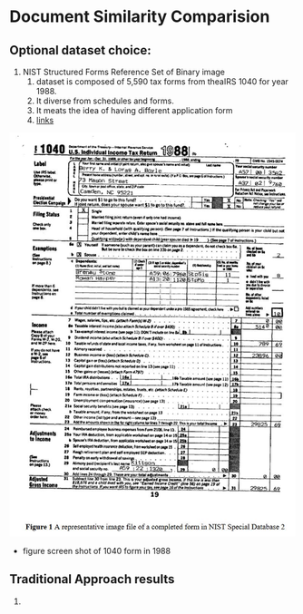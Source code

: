 # Document Similarity Comparision 

## Optional dataset choice: 

1. NIST Structured Forms Reference Set of Binary image 
   1. dataset is composed of 5,590 tax forms from theaIRS 1040 for year 1988. 
   2. It diverse from schedules and forms. 
   3. It meats the idea of having different application form 
   4. [links](https://www.nist.gov/srd/nist-special-database-2)

![tax_form_1998_1040](./figures/sd2.jpg)

- figure screen shot of 1040 form in 1988

## Traditional Approach results 

1. 